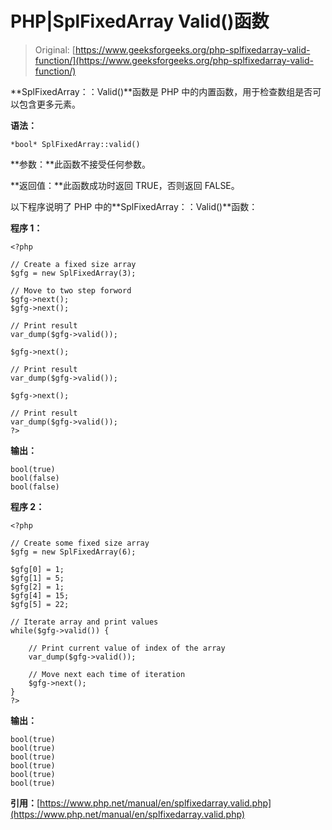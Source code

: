 # PHP|SplFixedArray Valid()函数

> Original: [https://www.geeksforgeeks.org/php-splfixedarray-valid-function/](https://www.geeksforgeeks.org/php-splfixedarray-valid-function/)

**SplFixedArray：：Valid()**函数是 PHP 中的内置函数，用于检查数组是否可以包含更多元素。

**语法：**

```
*bool* SplFixedArray::valid()
```

**参数：**此函数不接受任何参数。

**返回值：**此函数成功时返回 TRUE，否则返回 FALSE。

以下程序说明了 PHP 中的**SplFixedArray：：Valid()**函数：

**程序 1：**

```
<?php

// Create a fixed size array
$gfg = new SplFixedArray(3);

// Move to two step forword
$gfg->next();
$gfg->next();

// Print result
var_dump($gfg->valid());

$gfg->next();

// Print result
var_dump($gfg->valid());

$gfg->next();

// Print result
var_dump($gfg->valid());
?>
```

**输出：**

```
bool(true)
bool(false)
bool(false)

```

**程序 2：**

```
<?php

// Create some fixed size array
$gfg = new SplFixedArray(6);

$gfg[0] = 1;
$gfg[1] = 5;
$gfg[2] = 1;
$gfg[4] = 15;
$gfg[5] = 22;

// Iterate array and print values
while($gfg->valid()) {

    // Print current value of index of the array
    var_dump($gfg->valid());

    // Move next each time of iteration
    $gfg->next();
}
?>
```

**输出：**

```
bool(true)
bool(true)
bool(true)
bool(true)
bool(true)
bool(true)

```

**引用：**[https://www.php.net/manual/en/splfixedarray.valid.php](https://www.php.net/manual/en/splfixedarray.valid.php)